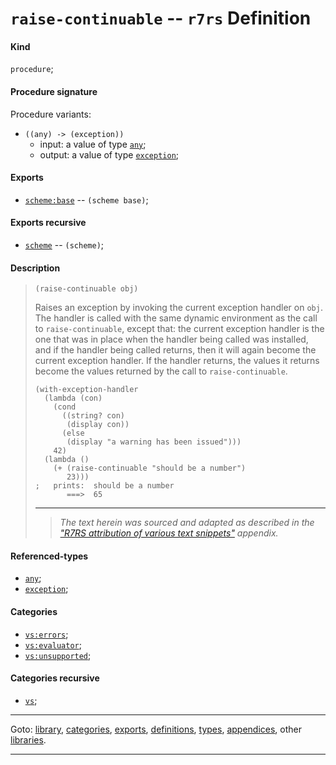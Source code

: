 

<a id='definition__r7rs__raise-continuable'></a>

# `raise-continuable` -- `r7rs` Definition


<a id='definition__r7rs__raise-continuable__kind'></a>

#### Kind

`procedure`;


<a id='definition__r7rs__raise-continuable__procedure-signature'></a>

#### Procedure signature

Procedure variants:
 * `((any) -> (exception))`
   * input: a value of type [`any`](../../r7rs/types/any.md#type__r7rs__any);
   * output: a value of type [`exception`](../../r7rs/types/exception.md#type__r7rs__exception);


<a id='definition__r7rs__raise-continuable__exports'></a>

#### Exports

 * [`scheme:base`](../../r7rs/exports/scheme_3a_base.md#export__r7rs__scheme_3a_base) -- `(scheme base)`;


<a id='definition__r7rs__raise-continuable__exports-recursive'></a>

#### Exports recursive

 * [`scheme`](../../r7rs/exports/scheme.md#export__r7rs__scheme) -- `(scheme)`;


<a id='definition__r7rs__raise-continuable__description'></a>

#### Description

> ````
> (raise-continuable obj)
> ````
> 
> 
> Raises an exception by invoking the current
> exception handler on `obj`. The handler is called with
> the same dynamic environment as the call to
> `raise-continuable`, except that: the current
> exception handler is the one that was in place when the handler being
> called was installed, and if the handler being called returns,
> then it will again become the current exception handler.  If the
> handler returns, the values it returns become the values returned by
> the call to `raise-continuable`.
> 
> ````
> (with-exception-handler
>   (lambda (con)
>     (cond
>       ((string? con)
>        (display con))
>       (else
>        (display "a warning has been issued")))
>     42)
>   (lambda ()
>     (+ (raise-continuable "should be a number")
>        23)))
> ;   prints:  should be a number
>        ===>  65
> ````
> 
> 
> ----
> > *The text herein was sourced and adapted as described in the ["R7RS attribution of various text snippets"](../../r7rs/appendices/attribution.md#appendix__r7rs__attribution) appendix.*


<a id='definition__r7rs__raise-continuable__referenced-types'></a>

#### Referenced-types

 * [`any`](../../r7rs/types/any.md#type__r7rs__any);
 * [`exception`](../../r7rs/types/exception.md#type__r7rs__exception);


<a id='definition__r7rs__raise-continuable__categories'></a>

#### Categories

 * [`vs:errors`](../../r7rs/categories/vs_3a_errors.md#category__r7rs__vs_3a_errors);
 * [`vs:evaluator`](../../r7rs/categories/vs_3a_evaluator.md#category__r7rs__vs_3a_evaluator);
 * [`vs:unsupported`](../../r7rs/categories/vs_3a_unsupported.md#category__r7rs__vs_3a_unsupported);


<a id='definition__r7rs__raise-continuable__categories-recursive'></a>

#### Categories recursive

 * [`vs`](../../r7rs/categories/vs.md#category__r7rs__vs);

----

Goto: [library](../../r7rs/_index.md#library__r7rs), [categories](../../r7rs/categories/_index.md#toc__r7rs__categories), [exports](../../r7rs/exports/_index.md#toc__r7rs__exports), [definitions](../../r7rs/definitions/_index.md#toc__r7rs__definitions), [types](../../r7rs/types/_index.md#toc__r7rs__types), [appendices](../../r7rs/appendices/_index.md#toc__r7rs__appendices), other [libraries](../../_libraries.md#toc__libraries).

----

